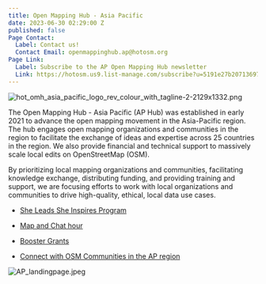 ```yaml
---
title: Open Mapping Hub - Asia Pacific
date: 2023-06-30 02:29:00 Z
published: false
Page Contact:
  Label: Contact us!
  Contact Email: openmappinghub.ap@hotosm.org
Page Link:
  Label: Subscribe to the AP Open Mapping Hub newsletter
  Link: https://hotosm.us9.list-manage.com/subscribe?u=5191e27b207136970f2a9ec1b&id=c500c9856f
---
```


![hot_omh_asia_pacific_logo_rev_colour_with_tagline-2-2129x1332.png](/uploads/hot_omh_asia_pacific_logo_rev_colour_with_tagline-2-2129x1332.png)

The Open Mapping Hub - Asia Pacific (AP Hub) was established in early 2021 to advance the open mapping movement in the Asia-Pacific region. The hub engages open mapping organizations and communities in the region to facilitate the exchange of ideas and expertise across 25 countries in the region. We also provide financial and technical support to massively scale local edits on OpenStreetMap (OSM).

By prioritizing local mapping organizations and communities, facilitating knowledge exchange, distributing funding, and providing training and support, we are focusing efforts to work with local organizations and communities to drive high-quality, ethical, local data use cases.

* [She Leads She Inspires Program](https://www.hotosm.org/projects/she-leads-and-she-inspires/)

* [Map and Chat hour](https://wiki.openstreetmap.org/wiki/Asia_Pacific_Map_and_Chat_Hour)

* [Booster Grants](https://wiki.openstreetmap.org/wiki/Humanitarian_OSM_Team/Open_Mapping_Hub_-_Asia_Pacific/Booster_Grants)

* [Connect with OSM Communities in the AP region](https://openstreetmap.community/)

![AP_landingpage.jpeg](/uploads/AP_landingpage.jpeg)